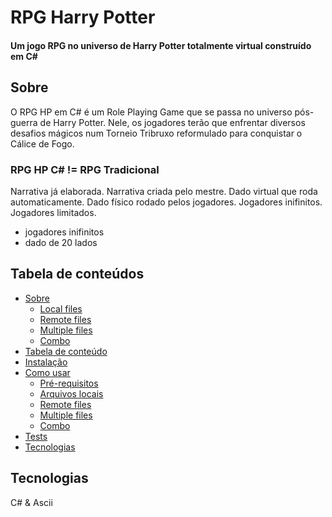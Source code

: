 <h1>RPG Harry Potter</h1>
<h4>Um jogo RPG no universo de Harry Potter totalmente virtual construído em C#</h4>

<h2 id="sobre">Sobre</h2>
O RPG HP em C# é um Role Playing Game que se passa no universo pós-guerra de Harry Potter. Nele, os jogadores terão que enfrentar diversos desafios mágicos num Torneio Tribruxo reformulado para conquistar o Cálice de Fogo.

<h3>  RPG HP C#              !=              RPG Tradicional</h3>
Narrativa já elaborada.                 Narrativa criada pelo mestre.
Dado virtual que roda automaticamente.  Dado físico rodado pelos jogadores.
Jogadores inifinitos.                   Jogadores limitados.

- jogadores inifinitos
- dado de 20 lados

<h2>Tabela de conteúdos</h2>

   * <a href="#sobre">Sobre</a>
      * [Local files](#local-files)
      * [Remote files](#remote-files)
      * [Multiple files](#multiple-files)
      * [Combo](#combo)
   * <a href="#tabela">Tabela de conteúdo</a>
   * <a href="#instalacao">Instalação</a>
   * <a href="#como-usar">Como usar</a>
      * <a href="#pre-requisitos">Pré-requisitos</a>
      * <a href="#tabela">Arquivos locais</a>
      * [Remote files](#remote-files)
      * [Multiple files](#multiple-files)
      * [Combo](#combo)
   * [Tests](#testes)
   * <a href="#tecnologias">Tecnologias</a>

<h2 id="tecnologias">Tecnologias</h2>
<p>C# & Ascii</p>


